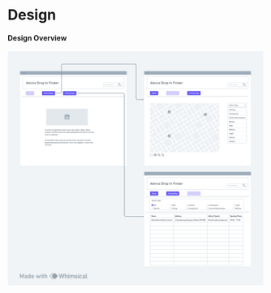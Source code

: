 # Design

<h4> Design Overview </h4>


![Insert your wireframe/wireflow here](images/wireframe2.png)

